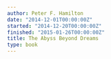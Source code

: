 ```yaml
---
author: Peter F. Hamilton
date: "2014-12-01T00:00:00Z"
started: "2014-12-20T00:00:00Z"
finished: "2015-01-26T00:00:00Z"
title: The Abyss Beyond Dreams
type: book
---
```

